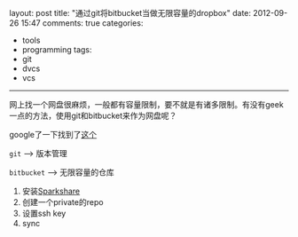 layout: post
title: "通过git将bitbucket当做无限容量的dropbox"
date: 2012-09-26 15:47
comments: true
categories: 
  - tools
  - programming
tags: 
  - git
  - dvcs
  - vcs
---

网上找一个网盘很麻烦，一般都有容量限制，要不就是有诸多限制。有没有geek一点的方法，使用git和bitbucket来作为网盘呢？

google了一下找到了[这个](http://bioinfoblog.it/2011/10/bitbucket-sparkleshare-home-made-limitless-dropbox/)

`git` --> 版本管理

`bitbucket` --> 无限容量的仓库

1. 安装[Sparkshare](http://sparkleshare.org/)
2. 创建一个private的repo
3. 设置ssh key
4. sync


